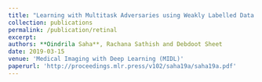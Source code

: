 ```yaml
---
title: "Learning with Multitask Adversaries using Weakly Labelled Data for Semantic Segmentation in Retinal Images"
collection: publications
permalink: /publication/retinal
excerpt: 
authors: **Oindrila Saha**, Rachana Sathish and Debdoot Sheet
date: 2019-03-15
venue: 'Medical Imaging with Deep Learning (MIDL)'
paperurl: 'http://proceedings.mlr.press/v102/saha19a/saha19a.pdf'
---
```

